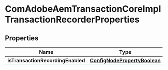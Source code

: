

# ComAdobeAemTransactionCoreImplTransactionRecorderProperties

## Properties

Name | Type | Description | Notes
------------ | ------------- | ------------- | -------------
**isTransactionRecordingEnabled** | [**ConfigNodePropertyBoolean**](ConfigNodePropertyBoolean.md) |  |  [optional]



